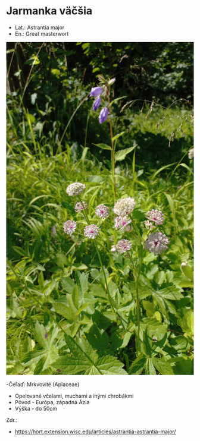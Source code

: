 # Jarmanka väčšia
- Lat.: Astrantia major
- En.: Great masterwort

![Jarmanka väčšia](./astrantia.jpg "Jarmanka väčšia")


-Čeľaď: Mrkvovité (Apiaceae)

- Opelované včelami, muchami a inými chrobákmi
- Pôvod - Európa, západná Ázia
- Výška - do 50cm


Zdr.:
- https://hort.extension.wisc.edu/articles/astrantia-astrantia-major/